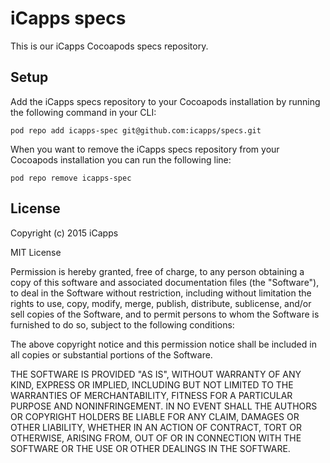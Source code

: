 # iCapps specs

This is our iCapps Cocoapods specs repository.

## Setup

Add the iCapps specs repository to your Cocoapods installation by running the following command in your CLI:

    pod repo add icapps-spec git@github.com:icapps/specs.git

When you want to remove the iCapps specs repository from your Cocoapods installation you can run the following line:

    pod repo remove icapps-spec

## License

Copyright (c) 2015 iCapps

MIT License

Permission is hereby granted, free of charge, to any person obtaining a copy of this software and associated documentation files (the "Software"), to deal in the Software without restriction, including without limitation the rights to use, copy, modify, merge, publish, distribute, sublicense, and/or sell copies of the Software, and to permit persons to whom the Software is furnished to do so, subject to the following conditions:

The above copyright notice and this permission notice shall be included in all copies or substantial portions of the Software.

THE SOFTWARE IS PROVIDED "AS IS", WITHOUT WARRANTY OF ANY KIND, EXPRESS OR IMPLIED, INCLUDING BUT NOT LIMITED TO THE WARRANTIES OF MERCHANTABILITY, FITNESS FOR A PARTICULAR PURPOSE AND NONINFRINGEMENT. IN NO EVENT SHALL THE AUTHORS OR COPYRIGHT HOLDERS BE LIABLE FOR ANY CLAIM, DAMAGES OR OTHER LIABILITY, WHETHER IN AN ACTION OF CONTRACT, TORT OR OTHERWISE, ARISING FROM, OUT OF OR IN CONNECTION WITH THE SOFTWARE OR THE USE OR OTHER DEALINGS IN THE SOFTWARE.
